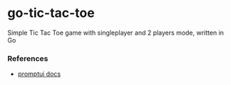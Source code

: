 # go-tic-tac-toe
Simple Tic Tac Toe game with singleplayer and 2 players mode, written in Go

### References
- [promptui docs](https://pkg.go.dev/github.com/manifoldco/promptui)
